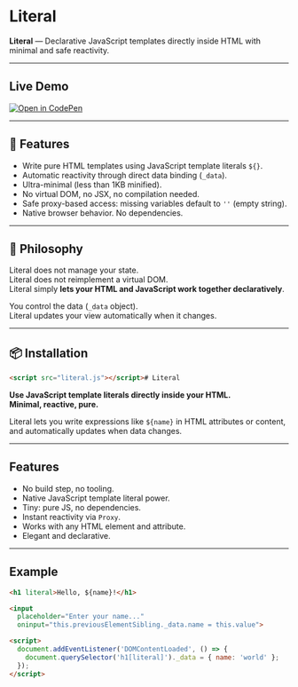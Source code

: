 # Literal

**Literal** — Declarative JavaScript templates directly inside HTML with minimal and safe reactivity.

---
## Live Demo

[![Open in CodePen](https://img.shields.io/badge/Open%20in-CodePen-black?logo=codepen&logoColor=white)](https://codepen.io/leviato-tech/pen/WbbaXNJ)

---
## 🚀 Features

- Write pure HTML templates using JavaScript template literals `${}`.
- Automatic reactivity through direct data binding (`_data`).
- Ultra-minimal (less than 1KB minified).
- No virtual DOM, no JSX, no compilation needed.
- Safe proxy-based access: missing variables default to `''` (empty string).
- Native browser behavior. No dependencies.

---

## 🧠 Philosophy

Literal does not manage your state.  
Literal does not reimplement a virtual DOM.  
Literal simply **lets your HTML and JavaScript work together declaratively**.

You control the data (`_data` object).  
Literal updates your view automatically when it changes.

---

## 📦 Installation

```html
<script src="literal.js"></script># Literal
```

**Use JavaScript template literals directly inside your HTML.  
Minimal, reactive, pure.**

Literal lets you write expressions like `${name}` in HTML attributes or content,  
and automatically updates when data changes.

---

## Features

- No build step, no tooling.
- Native JavaScript template literal power.
- Tiny: pure JS, no dependencies.
- Instant reactivity via `Proxy`.
- Works with any HTML element and attribute.
- Elegant and declarative.

---

## Example

```html
<h1 literal>Hello, ${name}!</h1>

<input 
  placeholder="Enter your name..." 
  oninput="this.previousElementSibling._data.name = this.value">

<script>
  document.addEventListener('DOMContentLoaded', () => {
    document.querySelector('h1[literal]')._data = { name: 'world' };
  });
</script>
```
